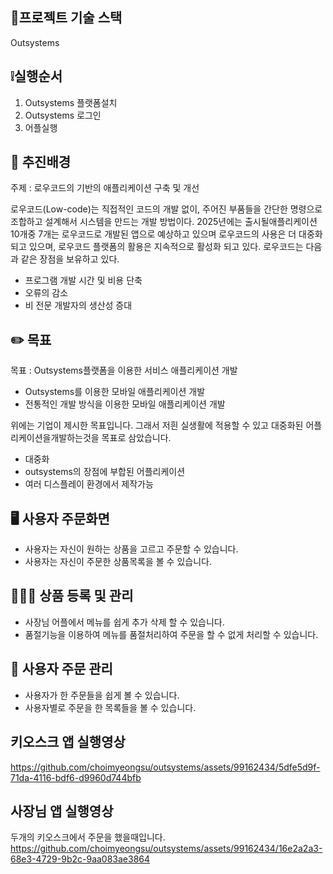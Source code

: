 💬프로젝트 기술 스택
----- 
Outsystems

❕실행순서
-----
1. Outsystems 플랫폼설치
2. Outsystems 로그인
3. 어플실행 


🥦 추진배경
----
주제 : 로우코드의 기반의 애플리케이션 구축 및 개선


로우코드(Low-code)는 직접적인 코드의 개발 없이, 주어진 부품들을 간단한 명령으로 조합하고 설계해서 시스템을 만드는 개발 방법이다. 2025년에는 출시될애플리케이션 10개중 7개는 로우코드로 개발된 앱으로 예상하고 있으며 로우코드의 사용은 더 대중화 되고 있으며, 로우코드 플랫폼의 활용은 지속적으로 활성화 되고 있다. 로우코드는 다음과 같은 장점을 보유하고 있다.

* 프로그램 개발 시간 및 비용 단축
* 오류의 감소
* 비 전문 개발자의 생산성 증대


✏️ 목표
----
목표 : Outsystems플랫폼을 이용한 서비스 애플리케이션 개발 
* Outsystems를 이용한 모바일 애플리케이션 개발
* 전통적인 개발 방식을 이용한 모바일 애플리케이션 개발

위에는 기업이 제시한 목표입니다. 
그래서 저흰 실생활에 적용할 수 있고 대중화된 어플리케이션을개발하는것을 목표로 삼았습니다. 
* 대중화
* outsystems의 장점에 부합된 어플리케이션
* 여러 디스플레이 환경에서 제작가능 


🖥 사용자 주문화면
----
* 사용자는 자신이 원하는 상품을 고르고 주문할 수 있습니다.
* 사용자는 자신이 주문한 상품목록을 볼 수 있습니다.


👨🏻‍🌾 상품 등록 및 관리
----
* 사장님 어플에서 메뉴를 쉽게 추가 삭제 할 수 있습니다.
* 품절기능을 이용하여 메뉴를 품절처리하여 주문을 할 수 없게 처리할 수 있습니다.


📇 사용자 주문 관리
---- 
* 사용자가 한 주문들을 쉽게 볼 수 있습니다.
* 사용자별로 주문을 한 목록들을 볼 수 있습니다.



키오스크 앱 실행영상 
----
https://github.com/choimyeongsu/outsystems/assets/99162434/5dfe5d9f-71da-4116-bdf6-d9960d744bfb


사장님 앱 실행영상
----
두개의 키오스크에서 주문을 했을때입니다. 
https://github.com/choimyeongsu/outsystems/assets/99162434/16e2a2a3-68e3-4729-9b2c-9aa083ae3864
